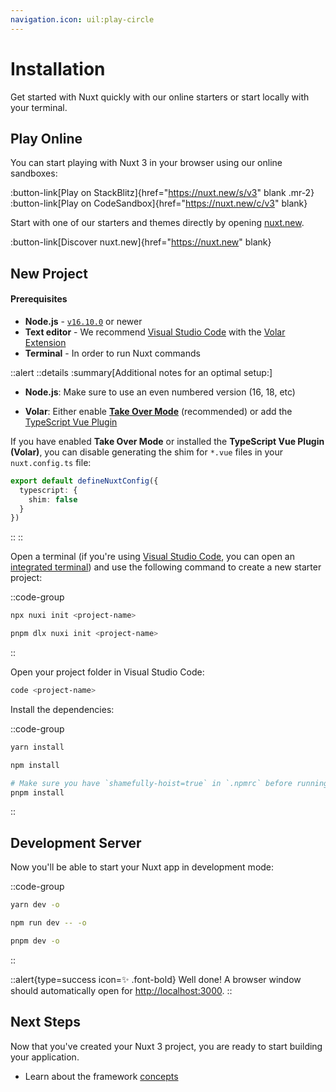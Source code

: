 ```yaml
---
navigation.icon: uil:play-circle
---
```


# Installation

Get started with Nuxt quickly with our online starters or start locally with your terminal.

## Play Online

You can start playing with Nuxt 3 in your browser using our online sandboxes:

:button-link[Play on StackBlitz]{href="https://nuxt.new/s/v3" blank .mr-2}
:button-link[Play on CodeSandbox]{href="https://nuxt.new/c/v3" blank}

Start with one of our starters and themes directly by opening [nuxt.new](https://nuxt.new).

:button-link[Discover nuxt.new]{href="https://nuxt.new" blank}

## New Project

<!-- TODO: need to fix upstream in nuxt/nuxt.com -->
<!-- markdownlint-disable-next-line MD001 -->
#### Prerequisites

- **Node.js** - [`v16.10.0`](https://nodejs.org/en/) or newer
- **Text editor** - We recommend [Visual Studio Code](https://code.visualstudio.com/) with the [Volar Extension](https://marketplace.visualstudio.com/items?itemName=Vue.volar)
- **Terminal** - In order to run Nuxt commands

::alert
::details
:summary[Additional notes for an optimal setup:]
- **Node.js**: Make sure to use an even numbered version (16, 18, etc)

- **Volar**: Either enable [**Take Over Mode**](https://vuejs.org/guide/typescript/overview.html#volar-takeover-mode) (recommended) or add the [TypeScript Vue Plugin](https://marketplace.visualstudio.com/items?itemName=Vue.vscode-typescript-vue-plugin)

If you have enabled **Take Over Mode** or installed the **TypeScript Vue Plugin (Volar)**, you can disable generating the shim for `*.vue` files in your `nuxt.config.ts` file:

```ts [nuxt.config.ts]
export default defineNuxtConfig({
  typescript: {
    shim: false
  }
})
```

::
::

Open a terminal (if you're using [Visual Studio Code](https://code.visualstudio.com/), you can open an [integrated terminal](https://code.visualstudio.com/docs/editor/integrated-terminal)) and use the following command to create a new starter project:

::code-group

```bash [npx]
npx nuxi init <project-name>
```

```bash [pnpm]
pnpm dlx nuxi init <project-name>
```

::

Open your project folder in Visual Studio Code:

```bash
code <project-name>
```

Install the dependencies:

::code-group

```bash [yarn]
yarn install
```

```bash [npm]
npm install
```

```bash [pnpm]
# Make sure you have `shamefully-hoist=true` in `.npmrc` before running pnpm install
pnpm install
```

::

## Development Server

Now you'll be able to start your Nuxt app in development mode:

::code-group

```bash [yarn]
yarn dev -o
```

```bash [npm]
npm run dev -- -o
```

```bash [pnpm]
pnpm dev -o
```

::

::alert{type=success icon=✨ .font-bold}
Well done! A browser window should automatically open for <http://localhost:3000>.
::

## Next Steps

Now that you've created your Nuxt 3 project, you are ready to start building your application.

- Learn about the framework [concepts](/docs/guide/concepts/auto-imports)
